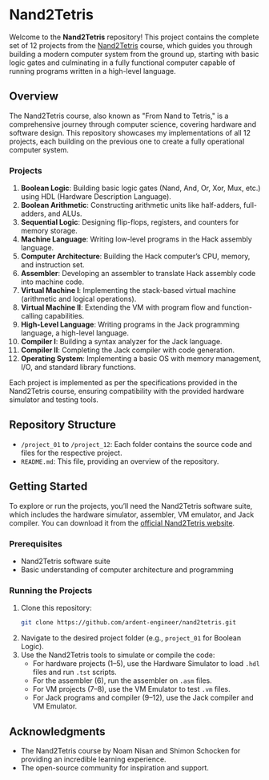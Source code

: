 # Nand2Tetris

Welcome to the **Nand2Tetris** repository! This project contains the complete set of 12 projects from the [Nand2Tetris](https://www.nand2tetris.org/) course, which guides you through building a modern computer system from the ground up, starting with basic logic gates and culminating in a fully functional computer capable of running programs written in a high-level language.

## Overview

The Nand2Tetris course, also known as "From Nand to Tetris," is a comprehensive journey through computer science, covering hardware and software design. This repository showcases my implementations of all 12 projects, each building on the previous one to create a fully operational computer system.

### Projects

1. **Boolean Logic**: Building basic logic gates (Nand, And, Or, Xor, Mux, etc.) using HDL (Hardware Description Language).
2. **Boolean Arithmetic**: Constructing arithmetic units like half-adders, full-adders, and ALUs.
3. **Sequential Logic**: Designing flip-flops, registers, and counters for memory storage.
4. **Machine Language**: Writing low-level programs in the Hack assembly language.
5. **Computer Architecture**: Building the Hack computer’s CPU, memory, and instruction set.
6. **Assembler**: Developing an assembler to translate Hack assembly code into machine code.
7. **Virtual Machine I**: Implementing the stack-based virtual machine (arithmetic and logical operations).
8. **Virtual Machine II**: Extending the VM with program flow and function-calling capabilities.
9. **High-Level Language**: Writing programs in the Jack programming language, a high-level language.
10. **Compiler I**: Building a syntax analyzer for the Jack language.
11. **Compiler II**: Completing the Jack compiler with code generation.
12. **Operating System**: Implementing a basic OS with memory management, I/O, and standard library functions.

Each project is implemented as per the specifications provided in the Nand2Tetris course, ensuring compatibility with the provided hardware simulator and testing tools.

## Repository Structure

- `/project_01` to `/project_12`: Each folder contains the source code and files for the respective project.
- `README.md`: This file, providing an overview of the repository.

## Getting Started

To explore or run the projects, you’ll need the Nand2Tetris software suite, which includes the hardware simulator, assembler, VM emulator, and Jack compiler. You can download it from the [official Nand2Tetris website](https://www.nand2tetris.org/software).

### Prerequisites

- Nand2Tetris software suite
- Basic understanding of computer architecture and programming

### Running the Projects

1. Clone this repository:
   ```bash
   git clone https://github.com/ardent-engineer/nand2tetris.git
   ```
2. Navigate to the desired project folder (e.g., `project_01` for Boolean Logic).
3. Use the Nand2Tetris tools to simulate or compile the code:
   - For hardware projects (1–5), use the Hardware Simulator to load `.hdl` files and run `.tst` scripts.
   - For the assembler (6), run the assembler on `.asm` files.
   - For VM projects (7–8), use the VM Emulator to test `.vm` files.
   - For Jack programs and compiler (9–12), use the Jack compiler and VM Emulator.

## Acknowledgments

- The Nand2Tetris course by Noam Nisan and Shimon Schocken for providing an incredible learning experience.
- The open-source community for inspiration and support.
